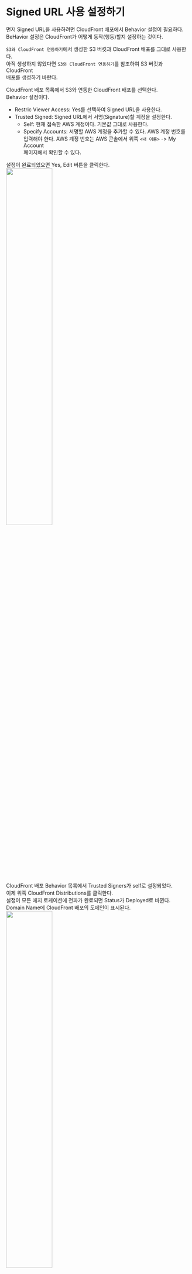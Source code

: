 # Signed URL 사용 설정하기
먼저 Signed URL을 사용하려면 CloudFront 배포에서 Behavior 설정이 필요하다.   
BeHavior 설정은 CloudFront가 어떻게 동작(행동)할지 설정하는 것이다.   
  
`S3와 CloudFront 연동하기`에서 생성한 S3 버킷과 CloudFront 배포를 그대로 사용한다.   
아직 생성하지 않았다면 `S3와 CloudFront 연동하기`를 참조하여 S3 버킷과 CloudFront  
배포를 생성하기 바란다.  
  
CloudFront 배포 목록에서 S3와 연동한 CloudFront 배포를 선택한다.   
Behavior 설정이다.  
- Restric Viewer Access: Yes를 선택하여 Signed URL을 사용한다.  
- Trusted Signed: Signed URL에서 서명(Signature)할 계정을 설정한다.   
   - Self: 현재 접속한 AWS 계정이다. 기본값 그대로 사용한다.   
   - Specify Accounts: 서명할 AWS 계정을 추가할 수 있다. AWS 계정 번호를  
   입력해야 한다. AWS 계정 번호는 AWS 콘솔에서 위쪽 `<내 이름>` -> My Account  
   페이지에서 확인할 수 있다.      

설정이 완료되었으면 Yes, Edit 버튼을 클릭한다.   
<img src="https://user-images.githubusercontent.com/33191974/156706828-9654d229-4b04-4904-85eb-823242ec181e.png" width="50%" height="50%"/>     
CloudFront 배포 Behavior 목록에서 Trusted Signers가 self로 설정되었다.   
이제 위쪽 CloudFront Distributions를 클릭한다.   
설정이 모든 에지 로케이션에 전파가 완료되면 Status가 Deployed로 바뀐다.   
Domain Name에 CloudFront 배포의 도메인이 표시된다.   
<img src="https://user-images.githubusercontent.com/33191974/156707197-94d92404-ed50-4c4d-90f5-9219ca9d9972.png" width="50%" height="50%"/>    
웹 브라우저에서 Signed URL을 설정한 CloudFront의 test.jpg 파일에 접속한다.   
MissingKey라는 에러가 발생하면 test.jpg 파일의 내용이 표시되지 않는다.   
이제 Signed URL에 맞는 파라미터들이 없으면 파일의 내용을 볼 수 없다.     
<img src="https://user-images.githubusercontent.com/33191974/156708250-c986f178-7763-4168-8a22-bbd31d9c925f.png" width="50%" height="50%"/>    












---
# 번외(다른 방법 )

# CloudFront에 Signed URLs 적용하기

## S3 버킷 CORS 설정하기   
해당 CORS 에러를 해결하고자 S3 버킷의 Permissions 탭의 Cross-origin resource   
sharing(CORS) 설정을 다음과 같이 작성해주었다(버킷 권한탭).    
<img src="https://user-images.githubusercontent.com/33191974/156573590-c9f39424-b6be-46aa-bfb0-388b42092d76.png" width="50%" height="50%"/>    
```
[
    {
        "AllowedHeaders": [
            "*"
        ],
        "AllowedMethods": [
            "GET",
            "HEAD"
        ],
        "AllowedOrigins": [
            "*"
        ],
        "ExposeHeaders": [
            "x-amz-server-side-encryption",
            "x-amz-request-id",
            "x-amz-id-2"
        ],
        "MaxAgeSeconds": 3000
    }
]
```

[참고](https://velog.io/@leehaeun0/AWS-CloudFront%EC%97%90-Signed-URLs-%EC%A0%81%EC%9A%A9%ED%95%98%EA%B8%B0)


## CloudFront를 통해 Origin 설정
그러나 이렇게 하면 CORS 에러가 발생한다. 이 에러는 크롬 브라우저에서만 발생하는  
버그였고, 다른 브라우저에서는 정상적으로 get 요청이 되었다.   
  
위 에러를 해결하고자 검색해보니 나와 같은 에러를 겪고 있는 [블로그 글](https://velog.io/@kimsehwan96/S3-CORS-%ED%97%A4%EB%8D%94-%EA%B4%80%EB%A0%A8-%EC%9D%B4%EC%8A%88-%ED%95%B4%EA%B2%B0%EB%B0%A9%EB%B2%95-html2canvas-lottie)이 있었고   
정리해보면 다음과 같다.  
1. `access-control-allow-origin`이 헤더에 없어서 발생하는 CORS에러니 헤더에   
access-control-allow-origin`이 어떻게든 들어가도록 해야한다.  
2. 요청을 넣을 때 request header에 Origin을 넣으면 response header에 `access-
control-allow-origin'을 넣어 내려보내준다.  
3. 그러나 Origin은 forbidden header name(금지된 헤더명, 프로그래밍 방식으로  
수정할 수 없다)이라서 프로그래밍 방식으로 Origin을 설정할 수 없다.  
4. CloudFront에서는 request header에 Origin을 설정할 수 있다.   
5. S3를 바라보는 CloudFront를 생성하고 request header Origin을 설정하니   
response header에 `access-control-allow-origin`이 담겨서 내려왔고 CORS 에러가   해결되었다.   

S3에 CloudFront를 붙인 구조는 다음과 같다. 클라이언트가 S3로 바로 접근하는 것이  
아닌 CloudFront을 통해서 S3로 접근하는 것이다.  

> 클라이언트 -> CloudFront -> S3

CloudFront를 사용하면 다운로드 에러를 해결할 뿐만이 아니라, 캐쉬된 데이터인   
CloudFront로 접근하는게 S3보다 훨씬 속도가 빠르기 때문에 이미지 url을 Cloud  
Front로 변경했다.   
  
CloudFront의 request header에 Origin을 설정하는 방법은 다음과 같다.   
  
AWS에서 `CloudFront > Distributions > CloudFront id 선택 > behavior > edit`   
이 경로를 통해 접근하면 CloudFront의 request를 설정할 수 있다.   
  
참고로 이 request는 CloudFront가 S3로 보내는 request이다. CloudFront는    
중간다리 역할이라서 원본에게 요청을 보내는 request 세팅도 할 수 있고,    
CloudFront에 접근하는 쪽(주로 클라이언트)에 응답을 하는 Response 세팅도 할   
수 있다.  
<img src="https://user-images.githubusercontent.com/33191974/156695888-ef8bb662-f31f-4c1e-9d11-6ea9057270a5.png" width="50%" height="50%"/>     
aws에서 아주 친절하게도 자주 사용되는 origin request 정책들을 제공해준다.   
View policy를 통해 aws에서 제공한 CORS-S3Origin 정책을 보면 다음과 같이  
생겼다. 보다싶이 headers에 origin을 설정해주고 있다.  
<img src="https://user-images.githubusercontent.com/33191974/156696470-524cb1e7-38e7-4079-9bf8-a0c71a07bc2c.png" width="50%" height="50%"/>   
이제 이렇게 하면 아래와 같이 response header에 `access-control-allow-origin`이  
들어갔고 request header에 `origin`이 들어갔다. Status Code도 200으로 get  
요청에 성공했다.   
이제 CloudFront를 통해서 S3에 있는 이미지를 가져올 수 있게 되었고 다운로드도   
정상적으로 된다(다른 서버의 HTML 코드 상에서 호출시).    

## S3 접근권한에 CloudFront 등록
위 CORS error 해결과는 상관없이 CloudFront를 S3와 연결할 때에 짚고 넘어갈   
부분이 하나있다.   
  
`CloudFront > Distributions > CloudFront id 선택 > origin > edit`에서 bucket  
access 접근 설정을 할 수 있다. S3를 선택한 후, 버킷정책에서 Yes, update the   
bucket policy를 선택하고 저장하면 S3의 버킷 정책이 업데이트된다.   
<img src="https://user-images.githubusercontent.com/33191974/156698522-9dd0e15e-8ff9-4d88-bf70-9078f56ffa07.png" width="50%" height="50%"/>   

> #### S3 버킷 액세스  
> OAI를 사용하지 않는 경우 S3 버킷에서 퍼블릭 액세스를 허용해야 한다.   
> S3 버킷에서 퍼블릭 액세스를 허용하지 않으려는 경우 OAI를 사용할 수 있다.   
> OAI를 사용하면 CloudFront에서 인증된 요청을 S3 버킷으로 보낸다. 즉,  
> CloudFront가 버킷에서 객체를 가져올 수 있도록 허용하면서 S3 버킷에 대한   
> 퍼블릭 액세스를 차단할 수 있다.  
> OAI를 사용하려면 OAI에 대한 액세스를 허용하도록 S3 버킷 정책을 업데이트해야   
> 한다. 예, OAI 사용을 선택하는 경우 CloudFront에서 버킷 정책을 업데이트  
> 하도록 예, 버킷 정책 업데이트를 함게 선택할 수 있다. 이렇게 하지 않으면   
> 정책을 직접 업데이트해야 한다.

업데이트된 S3 버킷 정책은 `S3 > Bucket > Permissions` 탭에서 확인해볼 수 있다.   
  
Principal을 `*`all로 설정해서 아무 경로로나 다 S3에 접근 가능하도록 열어두지  
말고 보안을 생각해서 CloudFront을 통해서만 S3에 접근할 수 있도록 하는 것을   
추천한다.   

# 아직 남은 일 Signed URLs
이제 CloudFront를 통해서 이미지를 가져올 수 있게 되었지만, 추가적으로 해줘야   
할 작업이 아직남아 있다.   
회사에서 사용하는 이미지들은 보안이 필요하기 때문에 Signed URLs을 통해 url  
쿼리문자열에 인증정보를 추가하는 작업이 필요하다.
  
# CloudFront에 Signed URLs 적용하기  
CloudFront에서 Signed URLs를 사용하는 방법을 간단히 요약하자면 다음과 같다.  

- Signed URLs 인증 절차에 사용할 `공개키`와 `개인키` RSA key pair를 만든다.   
- `공개키`를 AWS CloudFront keygroups에 등록하고 해당 CloudFront에 접근제한을  
설정하고 keygroups을 연결한다.  
- 애플리케이션에서 `개인키`를 사용하여 인증정보가 쿼리에 담겨있는 Signed URLs을  
생성한다.  
- 해당 Signed URLs로 접근하면 url 쿼리에 등록된 개인키가 CloudFront에 등록된   
공개키와 복호화를 성공하여 콘텐츠에 접근이 가능하다.   

CloudFront에서 Signed URLs를 사용하려면 '루트 사용자가 aws에서 key pair를  
생성하도록 하는 방법'과 '키 그룹을 생성하는 방법'이 있는데 aws에선 키 그룹을   
생성하는 방법을 권장한다. 이 글에서도 키 그룹방식으로 진행할 것이다. 
  
# 키 생성
S3에 컨텐츠를 업로드하고 CloudFront를 통해 배포할 때 private하게 제한을 걸고   
싶은 경우라면 AWS계정에서 제공하는 CloudFront 키페어를 발급받아 사용할 수   
있다. 이 키페어는 EC2를 생성할 때 발급할 수 있는 인스턴스 접속용도의 키페어와는   
다르다. 이 키페어는 오직 루트계정에서만 발급 및 관리가 가능하다.   
AWS 콘솔 우측 상단의 계정이름을 클릭하면 펼쳐지는 메뉴 중 하단의 My Security   
Credentials를 클릭한다.  
그러면 아래의 화면과 같은 페이지가 열린다. Create New Key Pair를 클릭한다.   
<img src="https://user-images.githubusercontent.com/33191974/156560529-a7edae84-5e64-4313-a91e-b56c6623b99d.png" width="50%" height="50%"/>    
<img src="https://user-images.githubusercontent.com/33191974/156562751-e40f8343-402c-4ec8-a344-1dbfad51e4bc.png" width="50%" height="50%"/>  
비밀키와 공개키를 다운받자.  
<img src="https://user-images.githubusercontent.com/33191974/156562927-f2fdd89e-6a84-4804-8ddb-981924e3baef.png" width="50%" height="50%"/>    
CloudFront 용도의 키페어는 여러 개를 생성할 수 있으며 Make Inactive를 눌러  
비활성화 시킬 수 있고 Delete를 눌러 삭제도 가능하다. 키 방식은 언젠가는 유출이   
될 수 있으니 주기적으로 교체를 권장한다.   
이렇게 키페어를 생성해서 잘 보관해두면 CloudFront를 통해 Private하게 컨텐츠를  
배포하기 위한 Signed URL, Signed Cookie에 사용할 키 페어 준비는 완료된 것이다.  

# AWS CloudFront에 공개키 연결
## CloudFront public key 등록   
AWS의 CloudFront > Public Key > Create public key에서 공개키를 등록할 수 있다.   
이름을 지정하고 키를 입력하는 곳에 퍼블릭 키를 등록한다.  
<img src="https://user-images.githubusercontent.com/33191974/156564262-091464a0-d870-4432-b1b5-93688febb88c.png" width="50%" height="50%"/>    
퍼블릭 키 생성 버튼을 누르면 공개키 등록이 완료되고 등록된 키를 목록페이지에서   
확인해 볼 수 있다.   

## CloudFront Key groups 등록  
그 다음 CloudFront > Key groups > Create key group 경로를 통해 키그룹 생성   
페이지로 이동한다.   
Public Keys에서 방금 만든 공개키를 선택하고 키 그룹 생성을 완료한다.  
<img src="https://user-images.githubusercontent.com/33191974/156564751-c303edca-85ea-476f-8347-c705b0fc5ae1.png" width="50%" height="50%"/>   
<img src="https://user-images.githubusercontent.com/33191974/156564869-b43dcf7f-5581-4b4d-82c2-734a73acd114.png" width="50%" height="50%"/>  

## 해당 CloudFront id에 key groups 연결  
CloudFront > Distributions > CloudFront id 선택 > behavior > edit으로  
이동 후, Restrict viewer access(뷰어 액세스 제한)을 yes로 선택하고 방금   
만든 키 그룹을 등록한다.    
<img src="https://user-images.githubusercontent.com/33191974/156576101-15ac6b91-1980-4d54-847d-97d85d2f111d.png" width="50%" height="50%"/>    
이제 CloudFront에 접근 제한 설정이 완료되었다. 이전에 CloudFront에 접근했던   
url로 접근하면 다음과 같은 화면이 나오면서 더이상 접근이 안된다. Signed URLs를  
통해서만 접근이 가능하다.   
<img src="https://user-images.githubusercontent.com/33191974/156701269-ddba798b-cbe9-4ca5-b9fe-407c3fb29055.png" width="50%" height="50%"/>    

# Signed URLs 생성
이제 `Signed URLs`를 코드상에서 생성해주면 된다.   
[AWS 공식문서에서 제공하는 언어별 코드 예제](https://docs.aws.amazon.com/ko_kr/AmazonCloudFront/latest/DeveloperGuide/PrivateCFSignatureCodeAndExamples.html)를 참고하면 된다.     
  
우리 회사에선 파이썬과 django-storages 라이브러리를 사용하는 중인데 django-  
storages 최신 버전에서는 setting.py에 다음과 같이 설정하면 Signed URLs를   
자동으로 생성해준다.   
```
AWS_CLOUDFRONT_KEY = os.environ.get('AWS_CLOUDFRONT_KEY', None).encode('ascii')
AWS_CLOUDFRONT_KEY_ID = os.environ.get('AWS_CLOUDFRONT_KEY_ID', None)
```
AWS_CLOUDFRONT_KEY에는 생성했었던 개인키 파일을 등록해주면 된다.   
AWS_CLOUDFRONT_KEY_ID에는 AWS `CloudFront > Public key`에서 등록했었던  
key의 id를 등록해주면 된다.   
만약 django-storages가 최신버전이 아니라서 위 기능이 지원되지 않는다면   
[링크](https://boto3.amazonaws.com/v1/documentation/api/latest/reference/services/cloudfront.html#generate-a-signed-url-for-amazon-cloudfront)  
를 참고해서 Signed URLs를 직접 생성하면 된다.   
위 방법을 통해 생성된 Signed URLs 주소로 들어가면 접근 제한된 CloudFront에    
접근이 가능하다.




















 

















